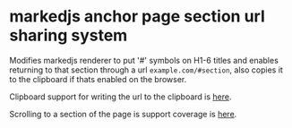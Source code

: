 # markedjs anchor page section url sharing system

Modifies markedjs renderer to put '#' symbols on H1-6 titles and enables returning to that section through a url `example.com/#section`, also copies it to the clipboard if thats enabled on the browser.

Clipboard support for writing the url to the clipboard is [here](https://caniuse.com/#feat=mdn-api_clipboard_write).

Scrolling to a section of the page is support coverage is [here](https://caniuse.com/#feat=mdn-api_scrolltooptions).